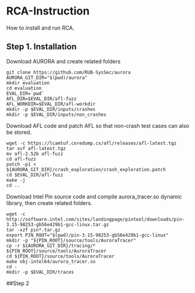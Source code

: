 # RCA-Instruction
How to install and run RCA.

## Step 1. Installation

Download AURORA and create related folders
```
git clone https://github.com/RUB-SysSec/aurora
AURORA_GIT_DIR="$(pwd)/aurora"
mkdir evaluation
cd evaluation
EVAL_DIR=`pwd`
AFL_DIR=$EVAL_DIR/afl-fuzz
AFL_WORKDIR=$EVAL_DIR/afl-workdir
mkdir -p $EVAL_DIR/inputs/crashes
mkdir -p $EVAL_DIR/inputs/non_crashes
```


Download AFL code and patch AFL so that non-crash test cases can also be stored.

```
wget -c https://lcamtuf.coredump.cx/afl/releases/afl-latest.tgz
tar xvf afl-latest.tgz
mv afl-2.52b afl-fuzz
cd afl-fuzz
patch -p1 < ${AURORA_GIT_DIR}/crash_exploration/crash_exploration.patch
cd $EVAL_DIR/afl-fuzz
make -j
cd ..
```

Download Intel Pin source code and compile aurora_tracer.so dynamic library, then create related folders.

```
wget -c http://software.intel.com/sites/landingpage/pintool/downloads/pin-3.15-98253-gb56e429b1-gcc-linux.tar.gz
tar -xzf pin*.tar.gz
export PIN_ROOT="$(pwd)/pin-3.15-98253-gb56e429b1-gcc-linux"
mkdir -p "${PIN_ROOT}/source/tools/AuroraTracer"
cp -r ${AURORA_GIT_DIR}/tracing/* ${PIN_ROOT}/source/tools/AuroraTracer
cd ${PIN_ROOT}/source/tools/AuroraTracer
make obj-intel64/aurora_tracer.so
cd -
mkdir -p $EVAL_DIR/traces

```

##Step 2
